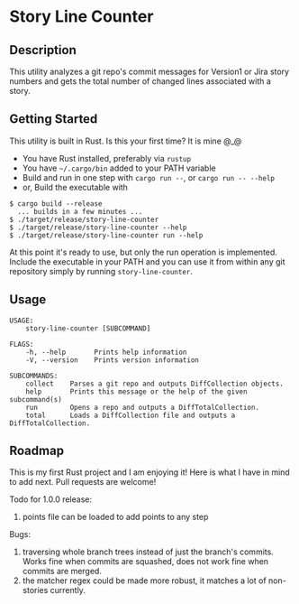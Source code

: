# Story Line Counter #

Description
--------------------------------------
This utility analyzes a git repo's commit messages for Version1 or Jira story numbers 
and gets the total number of changed lines associated with a story.

Getting Started
--------------------------------------
This utility is built in Rust.  Is this your first time?  It is mine @_@

- You have Rust installed, preferably via `rustup`
- You have `~/.cargo/bin` added to your PATH variable
- Build and run in one step with `cargo run --`, or `cargo run -- --help`
- or, Build the executable with 
```
$ cargo build --release
  ... builds in a few minutes ...
$ ./target/release/story-line-counter
$ ./target/release/story-line-counter --help
$ ./target/release/story-line-counter run --help

```

At this point it's ready to use, but only the run operation is implemented.  Include the executable in your PATH and you can use it
from within any git repository simply by running `story-line-counter`.
 
Usage
--------------------------------------
```
USAGE:
    story-line-counter [SUBCOMMAND]

FLAGS:
    -h, --help       Prints help information
    -V, --version    Prints version information

SUBCOMMANDS:
    collect    Parses a git repo and outputs DiffCollection objects.
    help       Prints this message or the help of the given subcommand(s)
    run        Opens a repo and outputs a DiffTotalCollection.
    total      Loads a DiffCollection file and outputs a DiffTotalCollection.
```
 
Roadmap
--------------------------------------
This is my first Rust project and I am enjoying it! Here is what I have in mind 
to add next.  Pull requests are welcome!

Todo for  1.0.0 release:
1. points file can be loaded to add points to any step

Bugs:
1. traversing whole branch trees instead of just the branch's commits.  Works fine when commits are squashed, does 
    not work fine when commits are merged.
1. the matcher regex could be made more robust, it matches a lot of non-stories currently. 
